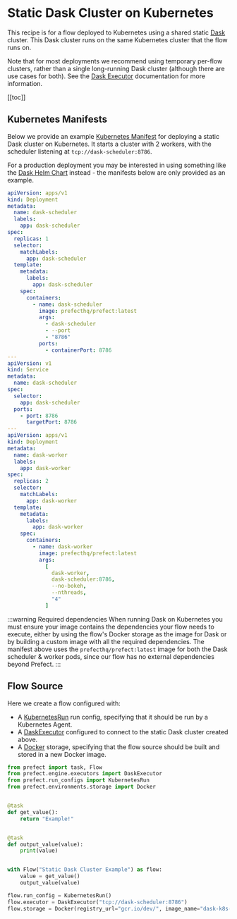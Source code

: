 # Static Dask Cluster on Kubernetes

This recipe is for a flow deployed to Kubernetes using a shared static
[Dask](https://dask.org) cluster. This Dask cluster runs on the same Kubernetes
cluster that the flow runs on.

Note that for most deployments we recommend using temporary per-flow clusters,
rather than a single long-running Dask cluster (although there are use cases
for both). See the [Dask
Executor](/orchestration/flow_config/executors#daskexecutor) documentation for
more information.

[[toc]]

## Kubernetes Manifests

Below we provide an example [Kubernetes
Manifest](https://kubernetes.io/docs/concepts/cluster-administration/manage-deployment/)
for deploying a static Dask cluster on Kubernetes. It starts a cluster with 2
workers, with the scheduler listening at `tcp://dask-scheduler:8786`.

For a production deployment you may be interested in using something like the
[Dask Helm Chart](https://docs.dask.org/en/latest/setup/kubernetes-helm.html#helm-install-dask-for-a-single-user)
instead - the manifests below are only provided as an example.

```yaml
apiVersion: apps/v1
kind: Deployment
metadata:
  name: dask-scheduler
  labels:
    app: dask-scheduler
spec:
  replicas: 1
  selector:
    matchLabels:
      app: dask-scheduler
  template:
    metadata:
      labels:
        app: dask-scheduler
    spec:
      containers:
        - name: dask-scheduler
          image: prefecthq/prefect:latest
          args:
            - dask-scheduler
            - --port
            - "8786"
          ports:
            - containerPort: 8786
---
apiVersion: v1
kind: Service
metadata:
  name: dask-scheduler
spec:
  selector:
    app: dask-scheduler
  ports:
    - port: 8786
      targetPort: 8786
---
apiVersion: apps/v1
kind: Deployment
metadata:
  name: dask-worker
  labels:
    app: dask-worker
spec:
  replicas: 2
  selector:
    matchLabels:
      app: dask-worker
  template:
    metadata:
      labels:
        app: dask-worker
    spec:
      containers:
        - name: dask-worker
          image: prefecthq/prefect:latest
          args:
            [
              dask-worker,
              dask-scheduler:8786,
              --no-bokeh,
              --nthreads,
              "4"
            ]
```

:::warning Required dependencies
When running Dask on Kubernetes you must ensure your image contains the
dependencies your flow needs to execute, either by using the flow's Docker
storage as the image for Dask or by building a custom image with all the
required dependencies. The manifest above uses the `prefecthq/prefect:latest`
image for both the Dask scheduler & worker pods, since our flow has no external
dependencies beyond Prefect.
:::

## Flow Source

Here we create a flow configured with:

- A [KubernetesRun](/orchestration/flow_config/run_configs.md#kubernetesrun)
  run config, specifying that it should be run by a Kubernetes Agent.
- A [DaskExecutor](/orchestration/flow_config/executors.md#daskexecutor)
  configured to connect to the static Dask cluster created above.
- A [Docker](/orchestration/flow_config/storage.md#docker) storage, specifying
  that the flow source should be built and stored in a new Docker image.

```python
from prefect import task, Flow
from prefect.engine.executors import DaskExecutor
from prefect.run_configs import KubernetesRun
from prefect.environments.storage import Docker


@task
def get_value():
    return "Example!"


@task
def output_value(value):
    print(value)


with Flow("Static Dask Cluster Example") as flow:
    value = get_value()
    output_value(value)

flow.run_config = KubernetesRun()
flow.executor = DaskExecutor("tcp://dask-scheduler:8786")
flow.storage = Docker(registry_url="gcr.io/dev/", image_name="dask-k8s-flow", image_tag="0.1.0")
```
